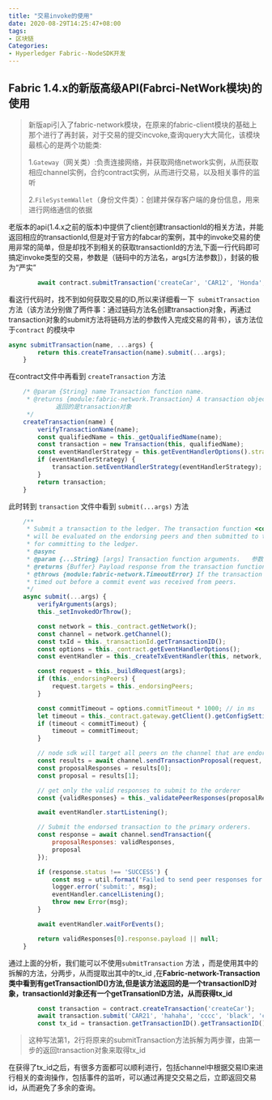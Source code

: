 ```yaml
---
title: "交易invoke的使用"
date: 2020-08-29T14:25:47+08:00
tags:
- 区块链
Categories:
- Hyperledger Fabric--NodeSDK开发
---
```




## Fabric 1.4.x的新版高级API(Fabrci-NetWork模块)的使用

> 新版api引入了fabric-network模块，在原来的fabric-client模块的基础上那个进行了再封装，对于交易的提交incvoke,查询query大大简化，该模块最核心的是两个功能类:
>
> 1.`Gateway`（网关类）:负责连接网络，并获取网络network实例，从而获取相应channel实例，合约contract实例，从而进行交易，以及相关事件的监听
>
> 2.`FileSystemWallet`（身份文件类）：创建并保存客户端的身份信息，用来进行网络通信的依据

老版本的api(1.4.x之前的版本)中提供了client创建transactionId的相关方法，并能返回相应的transactionId,但是对于官方的fabcar的案例，其中的invoke交易的使用非常的简单，但是却找不到相关的获取transactionId的方法,下面一行代码即可搞定invoke类型的交易，参数是（链码中的方法名，args[方法参数]），封装的极为“严实”

```javascript
        await contract.submitTransaction('createCar', 'CAR12', 'Honda', 'Accord', 'Black', 'Tom');
```

看这行代码时，找不到如何获取交易的ID,所以来详细看一下` submitTransaction` 方法（该方法分别做了两件事：通过链码方法名创建transaction对象，再通过transaction对象的submit方法将链码方法的参数传入完成交易的背书），该方法位于`contract` 的模块中

```javascript
async submitTransaction(name, ...args) {
		return this.createTransaction(name).submit(...args);
	}
```

在contract文件中再看到 `createTransaction` 方法

```javascript
    /* @param {String} name Transaction function name.
	 * @returns {module:fabric-network.Transaction} A transaction object.
			 返回的是transaction对象
     */
	createTransaction(name) {
		verifyTransactionName(name);
		const qualifiedName = this._getQualifiedName(name);
		const transaction = new Transaction(this, qualifiedName);
		const eventHandlerStrategy = this.getEventHandlerOptions().strategy;
		if (eventHandlerStrategy) {
			transaction.setEventHandlerStrategy(eventHandlerStrategy);
		}
		return transaction;
	}
```

此时转到 `transaction` 文件中看到 `submit(...args)` 方法

```javascript
	/**
	 * Submit a transaction to the ledger. The transaction function <code>name</code>
	 * will be evaluated on the endorsing peers and then submitted to the ordering service
	 * for committing to the ledger.
	 * @async
     * @param {...String} [args] Transaction function arguments.   参数是调用的链码方法的所需参数
     * @returns {Buffer} Payload response from the transaction function.
	 * @throws {module:fabric-network.TimeoutError} If the transaction was successfully submitted to the orderer but
	 * timed out before a commit event was received from peers.
     */
	async submit(...args) {
		verifyArguments(args);
		this._setInvokedOrThrow();

		const network = this._contract.getNetwork();
		const channel = network.getChannel();
		const txId = this._transactionId.getTransactionID();
		const options = this._contract.getEventHandlerOptions();
		const eventHandler = this._createTxEventHandler(this, network, options);

		const request = this._buildRequest(args);
		if (this._endorsingPeers) {
			request.targets = this._endorsingPeers;
		}

		const commitTimeout = options.commitTimeout * 1000; // in ms
		let timeout = this._contract.gateway.getClient().getConfigSetting('request-timeout', commitTimeout);
		if (timeout < commitTimeout) {
			timeout = commitTimeout;
		}

		// node sdk will target all peers on the channel that are endorsingPeer or do something special for a discovery environment
		const results = await channel.sendTransactionProposal(request, timeout);
		const proposalResponses = results[0];
		const proposal = results[1];

		// get only the valid responses to submit to the orderer
		const {validResponses} = this._validatePeerResponses(proposalResponses);

		await eventHandler.startListening();

		// Submit the endorsed transaction to the primary orderers.
		const response = await channel.sendTransaction({
			proposalResponses: validResponses,
			proposal
		});

		if (response.status !== 'SUCCESS') {
			const msg = util.format('Failed to send peer responses for transaction %j to orderer. Response status: %j', txId, response.status);
			logger.error('submit:', msg);
			eventHandler.cancelListening();
			throw new Error(msg);
		}

		await eventHandler.waitForEvents();

		return validResponses[0].response.payload || null;
	}
```



通过上面的分析，我们能可以不使用`submitTransaction` 方法 ，而是使用其中的拆解的方法，分两步，从而提取出其中的tx_id ,在**Fabric-network-Transaction类中看到有getTransactionID()方法,但是该方法返回的是一个transactionID对象，transactionId对象还有一个getTransationID方法，从而获得tx_id**

```javascript
 		const transaction = contract.createTransaction('createCar');
        await transaction.submit('CAR21', 'hahaha', 'cccc', 'black', 'cccccc');
        const tx_id = transaction.getTransactionID().getTransactionID();
```

> 这种写法第1，2行将原来的submitTransaction方法拆解为两步骤，由第一步的返回transaction对象来取得tx_id

在获得了tx_id之后，有很多方面都可以顺利进行，包括channel中根据交易ID来进行相关的查询操作，包括事件的监听，可以通过再提交交易之后，立即返回交易id，从而避免了多余的查询。

